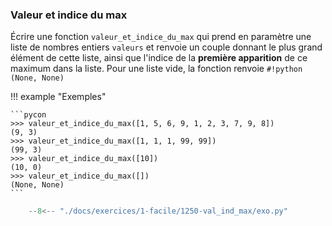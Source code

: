 

### Valeur et indice du max 


Écrire une fonction `valeur_et_indice_du_max` qui prend en paramètre une liste de nombres entiers `valeurs` et renvoie un couple donnant le plus grand élément de cette liste, ainsi que l'indice de la **première apparition** de ce maximum dans la liste. Pour une liste vide, la fonction renvoie `#!python (None, None)`

!!! example "Exemples"

    ```pycon
    >>> valeur_et_indice_du_max([1, 5, 6, 9, 1, 2, 3, 7, 9, 8])
    (9, 3)
    >>> valeur_et_indice_du_max([1, 1, 1, 99, 99])
    (99, 3)
    >>> valeur_et_indice_du_max([10])
    (10, 0)
    >>> valeur_et_indice_du_max([])
    (None, None)
    ```


```python
    --8<-- "./docs/exercices/1-facile/1250-val_ind_max/exo.py"
```

